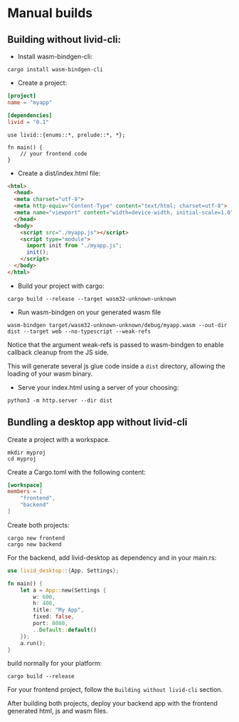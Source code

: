 # Manual builds

## Building without livid-cli:

- Install wasm-bindgen-cli:

`cargo install wasm-bindgen-cli`

- Create a project:
```toml
[project]
name = "myapp"

[dependencies]
livid = "0.1"
```

```rust,no_run
use livid::{enums::*, prelude::*, *};

fn main() {
    // your frontend code
}
```

- Create a dist/index.html file:
```html
<html>
  <head>
  <meta charset="utf-8">
  <meta http-equiv="Content-Type" content="text/html; charset=utf-8">
  <meta name="viewport" content="width=device-width, initial-scale=1.0">
  </head>
  <body>
    <script src="./myapp.js"></script>
    <script type="module">
      import init from "./myapp.js";
      init();
    </script>
  </body>
</html>
```

- Build your project with cargo:

`cargo build --release --target wasm32-unknown-unknown`

- Run wasm-bindgen on your generated wasm file

`wasm-bindgen target/wasm32-unknown-unknown/debug/myapp.wasm --out-dir dist --target web --no-typescript --weak-refs`

Notice that the argument weak-refs is passed to wasm-bindgen to enable callback cleanup from the JS side.

This will generate several js glue code inside a `dist` directory, allowing the loading of your wasm binary.

- Serve your index.html using a server of your choosing:

`python3 -m http.server --dir dist`

## Bundling a desktop app without livid-cli
Create a project with a workspace.
```
mkdir myproj
cd myproj
```
Create a Cargo.toml with the following content:
```toml
[workspace]
members = [
    "frontend",
    "backend"
]
```
Create both projects:
```
cargo new frontend
cargo new backend
```
For the backend, add livid-desktop as dependency and in your main.rs:
```rust
use livid_desktop::{App, Settings};

fn main() {
    let a = App::new(Settings {
        w: 600,
        h: 400,
        title: "My App",
        fixed: false,
        port: 8080,
        ..Default::default()
    });
    a.run();
}
```
build normally for your platform:
```
cargo build --release
```

For your frontend project, follow the `Building without livid-cli` section.

After building both projects, deploy your backend app with the frontend generated html, js and wasm files.
